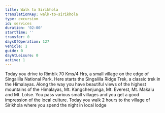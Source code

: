 ```yaml
---
title: Walk to Sirikhola
translationKey: walk-to-sirikhola
type: excursion
id: services
duration: '02:00'
startTime: ''
transfer: 0
daysOfOperation: 127
vehicle: 1
guide: 0
dayAtLeisure: 0
active: 1
---
```

Today you drive to Rimbik 70 Kms/4 Hrs, a small village on the edge of Singalilla National Park. Here starts the Singalilla Ridge Trek, a classic trek in the Himalayas. Along the way you have beautiful views of the highest mountains of the Himalayas, Mt. Kangchenjunga, Mt. Everest, Mt. Makalu and Mt. Lotse. You pass various small villages and you get a good impression of the local culture. Today you walk 2 hours to the village of Sirikhola where you spend the night in local lodge